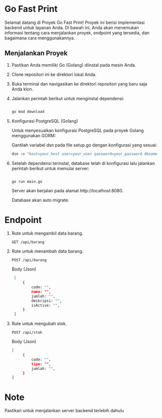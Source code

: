 # Go Fast Print

Selamat datang di Proyek Go Fast Print! Proyek ini berisi implementasi backend untuk layanan Anda. Di bawah ini, Anda akan menemukan informasi tentang cara menjalankan proyek, endpoint yang tersedia, dan bagaimana cara menggunakannya.

## Menjalankan Proyek

1. Pastikan Anda memiliki Go (Golang) diinstal pada mesin Anda.
2. Clone repositori ini ke direktori lokal Anda.
3. Buka terminal dan navigasikan ke direktori repositori yang baru saja Anda klon.
4. Jalankan perintah berikut untuk menginstal dependensi:

   ```sh

   go mod download

   ```

5. Konfigurasi PostgreSQL (Golang)

   Untuk menyesuaikan konfigurasi PostgreSQL pada proyek Golang menggunakan GORM:

   Gantilah variabel dsn pada file setup.go dengan konfigurasi yang sesuai:

   ```sh
   dsn := "host=your_host user=your_user password=your_password dbname=your_db port=5432 sslmode=disable TimeZone=Asia/Jakarta"
   ```

6. Setelah dependensi terinstal, database telah di konfigurasi lalu jalankan perintah berikut untuk memulai server:

   ```sh

   go run main.go
   ```

   Server akan berjalan pada alamat http://localhost:8080.

   Database akan auto migrate.

# Endpoint

1. Rute untuk mengambil data barang.

   ```http
   GET /api/barang
   ```

2. Rute untuk menambah data barang.

   ```http
   POST /api/barang
   ```

   Body (Json)

   ```sh
    [
        {
            code: "",
            nama: "",
            jumlah: "",
            deskripsi: "",
            isActive: "",
        }
    ]
   ```

3. Rute untuk mengubah stok.

   ```http
   POST /api/stok
   ```

   Body (Json)

   ```sh
   [
        {
            code: "",
            tipe: "",
            jumlah: "",
        }
   ]
   ```

# Note

Pastikan untuk menjalankan server backend terlebih dahulu
